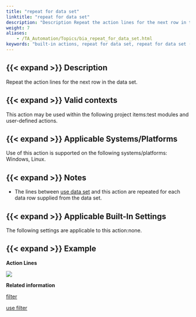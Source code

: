 ```yaml
--- 
title: "repeat for data set"
linktitle: "repeat for data set"
description: "Description Repeat the action lines for the next row in the data set. Valid contexts This action may be used within the following project items: test modules and user-defined actions. Applicable ..."
weight: 7
aliases: 
    - /TA_Automation/Topics/bia_repeat_for_data_set.html
keywords: "built-in actions, repeat for data set, repeat for data set (action), repeat for data set, end data set loop"
---
```


## {{< expand >}} Description

Repeat the action lines for the next row in the data set.

## {{< expand >}} Valid contexts

This action may be used within the following project items:test modules and user-defined actions.

## {{< expand >}} Applicable Systems/Platforms

Use of this action is supported on the following systems/platforms: Windows, Linux.

## {{< expand >}} Notes

-   The lines between [use data set](/automation-guide/action-based-testing-language/built-in-actions/test-support-actions/data-sets/use-data-set) and this action are repeated for each data row supplied from the data set.

## {{< expand >}} Applicable Built-In Settings

The following settings are applicable to this action:none.

## {{< expand >}} Example

**Action Lines**

![](/images/TA_Automation/Images/bia_repeat_for_data_set_pgm.png)

**Related information**  


[filter](/automation-guide/action-based-testing-language/built-in-actions/test-support-actions/data-sets/filter)

[use filter](/automation-guide/action-based-testing-language/built-in-actions/test-support-actions/data-sets/use-filter)

